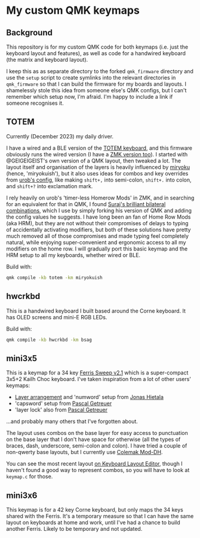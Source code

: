 # My custom QMK keymaps

## Background
This repository is for my custom QMK code for both keymaps (i.e. just the
keyboard layout and features), as well as code for a handwired keyboard (the
matrix and keyboard layout).

I keep this as as separate directory to the forked `qmk_firmware` directory and
use the `setup` script to create symlinks into the relevant directories in
`qmk_firmware` so that I can build the firmware for my boards and layouts. I
shamelessly stole this idea from someone else's QMK configs, but I can't remember
which setup now, I'm afraid. I'm happy to include a link if someone recognises
it.

## TOTEM
Currently (December 2023) my daily driver.

I have a wired and a BLE version of the [TOTEM keyboard](https://github.com/GEIGEIGEIST/TOTEM/tree/main), and this firmware obviously runs the wired version (I have a [ZMK version too](https://github.com/bsag/zmk-config-bsag)). I started with @GEIGEIGEIST's own version of a QMK layout, then tweaked a lot. The layout itself and organisation of the layers is heavily influenced by [miryoku](https://github.com/manna-harbour/miryoku) (hence, 'miryokuish'), but it also uses ideas for combos and key overrides from [urob's config](https://github.com/urob/zmk-config/tree/main), like making `shift+,` into semi-colon, `shift+.` into colon, and `shift+?` into exclamation mark. 

I rely heavily on urob's 'timer-less Homerow Mods' in ZMK, and in searching for an equivalent for that in QMK, I found [Suraj's brilliant bilateral combinations](https://sunaku.github.io/home-row-mods.html#patches), which I use by simply forking his version of QMK and adding the config values he suggests. I have long been an fan of Home Row Mods (aka HRM), but they are not without their compromises of delays to typing of accidentally activating modifiers, but both of these solutions have pretty much removed all of those compromises and made typing feel completely natural, while enjoying super-convenient and ergonomic access to all my modifiers on the home row. I will gradually port this basic keymap and the HRM setup to all my keyboards, whether wired or BLE.

Build with:

```sh
qmk compile -kb totem -km miryokuish
```

## hwcrkbd
This is a handwired keyboard I built based around the Corne keyboard. It has
OLED screens and mini-E RGB LEDs.

Build with:

```sh
qmk compile -kb hwcrkbd -km bsag
```

## mini3x5
This is a keymap for a 34 key [Ferris Sweep v2.1](https://github.com/davidphilipbarr/Sweep) which is a super-compact 3x5+2 Kailh Choc keyboard. I've taken inspiration
from a lot of other users' keymaps:

- [Layer arrangement](https://github.com/treeman/qmk_firmware/tree/master/keyboards/splitkb/kyria/keymaps/treeman) and 'numword' setup from [Jonas Hietala](https://www.jonashietala.se/blog/2021/06/03/the-t-34-keyboard-layout/#base-layer)
- 'capsword' setup from [Pascal Getreuer](https://getreuer.info/posts/keyboards/caps-word/index.html)
- 'layer lock' also from [Pascal Getreuer](https://getreuer.info/posts/keyboards/layer-lock/index.html)

...and probably many others that I've forgotten about.

The layout uses combos on the base layer for easy access to punctuation on the
base layer that I don't have space for otherwise (all the types of braces, dash,
underscore, semi-colon and colon). I have tried a couple of non-qwerty base
layouts, but I currently use [Colemak Mod-DH](https://colemakmods.github.io/mod-dh/).

You can see the most recent layout [on Keyboard Layout Editor](http://www.keyboard-layout-editor.com/#/gists/fcb843070487acedcd6a3ca1cc022482), though I haven't
found a good way to represent combos, so you will have to look at `keymap.c` for those.

## mini3x6
This keymap is for a 42 key Corne keyboard, but only maps the 34 keys shared
with the Ferris. It's a temporary measure so that I can have the same layout on
keyboards at home and work, until I've had a chance to build another Ferris.
Likely to be temporary and not updated.
